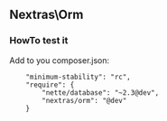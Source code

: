 ## Nextras\Orm


### HowTo test it

Add to you composer.json:

```
	"minimum-stability": "rc",
	"require": {
		"nette/database": "~2.3@dev",
		"nextras/orm": "@dev"
	}
```
